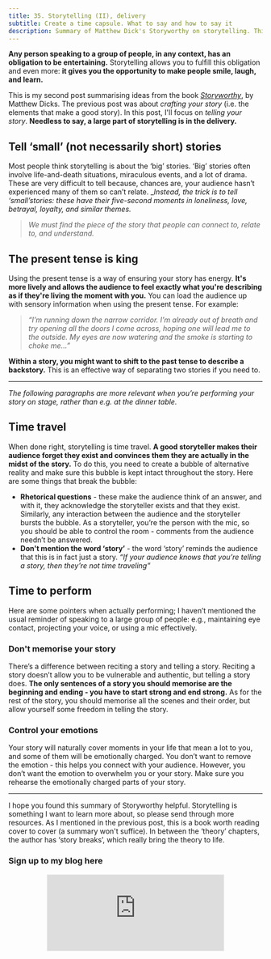 ```yaml
---
title: 35. Storytelling (II), delivery
subtitle: Create a time capsule. What to say and how to say it
description: Summary of Matthew Dick's Storyworthy on storytelling. This part focuses on delivery
---
```

__Any person speaking to a group of people, in any context, has an obligation to be entertaining.__ Storytelling allows you to fulfill this obligation and even more: __it gives you the opportunity to make people smile, laugh, and learn.__

This is my second post summarising ideas from the book [*Storyworthy*](https://www.goodreads.com/en/book/show/37786022-storyworthy), by Matthew Dicks. The previous post was about *crafting your story* (i.e. the elements that make a good story). In this post, I'll focus on *telling your story*. __Needless to say, a large part of storytelling is in the delivery.__

## Tell ‘small’ (not necessarily short) stories
Most people think storytelling is about the ‘big’ stories. ‘Big’ stories often involve life-and-death situations, miraculous events, and a lot of drama. These are very difficult to tell because, chances are, your audience hasn’t experienced many of them so can’t relate. __Instead, the trick is to tell ‘small’_stories: these have their five-second moments in loneliness, love, betrayal, loyalty, and similar themes.__

>*We must find the piece of the story that people can connect to, relate to, and understand.*

## The present tense is king
Using the present tense is a way of ensuring your story has energy. __It's more lively and allows the audience to feel exactly what you're describing as if they're living the moment with you.__ You can load the audience up with sensory information when using the present tense. For example:

>*“I’m running down the narrow corridor. I’m already out of breath and try opening all the doors I come across, hoping one will lead me to the outside. My eyes are now watering and the smoke is starting to choke me…”*

__Within a story, you might want to shift to the past tense to describe a backstory.__ This is an effective way of separating two stories if you need to.

-----
*The following paragraphs are more relevant when you’re performing your story on stage, rather than e.g. at the dinner table.*

## Time travel
When done right, storytelling is time travel. __A good storyteller makes their audience forget they exist and convinces them they are actually in the midst of the story.__ To do this, you need to create a bubble of alternative reality and make sure this bubble is kept intact throughout the story. Here are some things that break the bubble:
- __Rhetorical questions__ - these make the audience think of an answer, and with it, they acknowledge the storyteller exists and that they exist. Similarly, any interaction between the audience and the storyteller bursts the bubble. As a storyteller, you’re the person with the mic, so you should be able to control the room - comments from the audience needn’t be answered.
- __Don't mention the word ‘story’__ - the word ‘story’ reminds the audience that this is in fact just a story. *“If your audience knows that you’re telling a story, then they’re not time traveling”*

## Time to perform
Here are some pointers when actually performing; I haven’t mentioned the usual reminder of speaking to a large group of people: e.g., maintaining eye contact, projecting your voice, or using a mic effectively.

### Don't memorise your story
There’s a difference between reciting a story and telling a story. Reciting a story doesn’t allow you to be vulnerable and authentic, but telling a story does. __The only sentences of a story you should memorise are the beginning and ending - you have to start strong and end strong.__ As for the rest of the story, you should memorise all the scenes and their order, but allow yourself some freedom in telling the story.

### Control your emotions
Your story will naturally cover moments in your life that mean a lot to you, and some of them will be emotionally charged. You don’t want to remove the emotion - this helps you connect with your audience. However, you don’t want the emotion to overwhelm you or your story. Make sure you rehearse the emotionally charged parts of your story.

-----

I hope you found this summary of Storyworthy helpful. Storytelling is something I want to learn more about, so please send through more resources. As I mentioned in the previous post, this is a book worth reading cover to cover (a summary won't suffice). In between the ‘theory’ chapters, the author has ‘story breaks’, which really bring the theory to life.

### Sign up to my blog here
<div
  style="text-align:center;width:100%;">
<iframe src="https://taariq.substack.com/embed" width="350" height="150" style="border:1px solid #EEE; background:white; margin: 0 auto; dislay: block;" frameborder="0" scrolling="no"></iframe>

</div>
